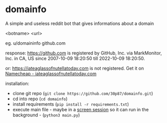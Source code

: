 # domainfo
A simple and useless reddit bot that gives informations about a domain

\<botname\> \<url\>

eg.
u/domaininfo github.com

response:
https://github.com is registered by GitHub, Inc. via MarkMonitor, Inc. in CA, US since 2007-10-09 18:20:50 till 2022-10-09 18:20:50.


or:
https://iateaglassofnutellatoday.com is not registered. Get it on [Namecheap - iateaglassofnutellatoday.com](https://www.namecheap.com/domains/registration/results/?domain=iateaglassofnutellatoday.com)



installation:
- clone git repo (`git clone https://github.com/30p87/domainfo.git`)
- cd into repo (`cd domainfo`)
- install requirements (`pip install -r requirements.txt`)
- execute main file - maybe in a [screen session](https://linuxize.com/post/how-to-use-linux-screen/) so it can run in the background - (`python3 main.py`)
